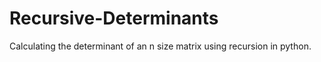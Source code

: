 # Recursive-Determinants
Calculating the determinant of an n size matrix using recursion in python.

